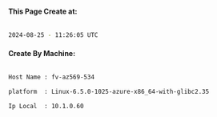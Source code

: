 
   
#### This Page Create at:

```bash

2024-08-25 - 11:26:05 UTC

```

#### Create By Machine:

```bash

Host Name : fv-az569-534

platform  : Linux-6.5.0-1025-azure-x86_64-with-glibc2.35

Ip Local  : 10.1.0.60

```


